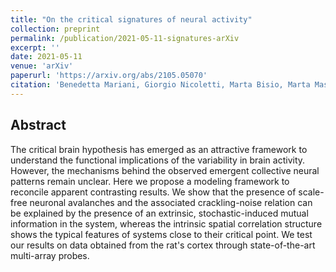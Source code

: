 ```yaml
---
title: "On the critical signatures of neural activity"
collection: preprint
permalink: /publication/2021-05-11-signatures-arXiv
excerpt: ''
date: 2021-05-11
venue: 'arXiv'
paperurl: 'https://arxiv.org/abs/2105.05070'
citation: 'Benedetta Mariani, Giorgio Nicoletti, Marta Bisio, Marta Maschietto, Stefano Vassanelli, Samir Suweis. On the critical signatures of neural activity. arXiv:2105.05070 (2021).'
---
```


## Abstract
The critical brain hypothesis has emerged as an attractive framework to understand the functional implications of the variability in brain activity. However, the mechanisms behind the observed emergent collective neural patterns remain unclear. Here we propose a modeling framework to reconcile apparent contrasting results. We show that the presence of scale-free neuronal avalanches and the associated crackling-noise relation can be explained by the presence of an extrinsic, stochastic-induced mutual information in the system, whereas the intrinsic spatial correlation structure shows the typical features of systems close to their critical point. We test our results on data obtained from the rat's cortex through state-of-the-art multi-array probes.
